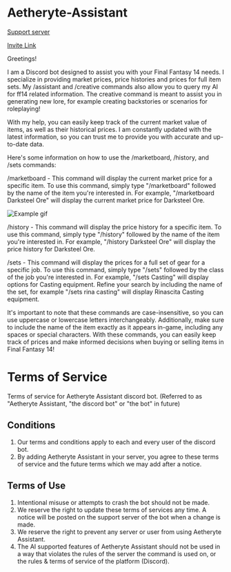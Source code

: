 # Aetheryte-Assistant

[Support server](https://discord.gg/EtFK4EGvgz) 

[Invite Link](https://discord.com/oauth2/authorize?client_id=1083727340246401045&scope=bot)

Greetings!

I am a Discord bot designed to assist you with your Final Fantasy 14 needs. I specialize in providing market prices, price histories and prices for full item sets. My /assistant and /creative commands also allow you to query my AI for ff14 related information. The creative command is meant to assist you in generating new lore, for example creating backstories or scenarios for roleplaying!

With my help, you can easily keep track of the current market value of items, as well as their historical prices. I am constantly updated with the latest information, so you can trust me to provide you with accurate and up-to-date data.

Here's some information on how to use the /marketboard, /history, and /sets commands:

/marketboard  - This command will display the current market price for a specific item. To use this command, simply type "/marketboard" followed by the name of the item you're interested in. For example, "/marketboard Darksteel Ore" will display the current market price for Darksteel Ore.

![Example gif](https://github.com/Juha686/Aetheryte-Assistant/assets/57060909/b00cd16c-4a5e-4111-a067-5493dcdc99eb)

/history  - This command will display the price history for a specific item. To use this command, simply type "/history" followed by the name of the item you're interested in. For example, "/history Darksteel Ore" will display the price history for Darksteel Ore.

/sets  - This command will display the prices for a full set of gear for a specific job. To use this command, simply type "/sets" followed by the class of the job you're interested in. For example, "/sets Casting" will display options for Casting equipment. Refine your search by including the name of the set, for example "/sets rina casting" will display Rinascita Casting equipment.

It's important to note that these commands are case-insensitive, so you can use uppercase or lowercase letters interchangeably. Additionally, make sure to include the name of the item exactly as it appears in-game, including any spaces or special characters. With these commands, you can easily keep track of prices and make informed decisions when buying or selling items in Final Fantasy 14!

# Terms of Service

Terms of service for Aetheryte Assistant discord bot. (Referred to as "Aetheryte Assistant, "the discord bot" or "the bot" in future)

## Conditions

1. Our terms and conditions apply to each and every user of the discord bot.
2. By adding Aetheryte Assistant in your server, you agree to these terms of service and the future terms which we may add after a notice.

## Terms of Use

1. Intentional misuse or attempts to crash the bot should not be made.
2. We reserve the right to update these terms of services any time. A notice will be posted on the support server of the bot when a change is made.
3. We reserve the right to prevent any server or user from using Aetheryte Assistant.
4. The AI supported features of Aetheryte Assistant should not be used in a way that violates the rules of the server the command is used on, or the rules & terms of service of the platform (Discord).
